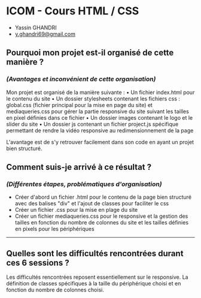 # ICOM - Cours HTML / CSS #

* Yassin GHANDRI
* y.ghandri69@gmail.com



## Pourquoi mon projet est-il organisé de cette manière ?
### _(Avantages et inconvénient de cette organisation)_

Mon projet est organisé de la manière suivante : 
•	Un fichier index.html pour le contenu du site
•	Un dossier stylesheets contenant les fichiers css : global.css (fichier principal pour la mise en page du site) et mediaqueries.css pour gérer la partie responsive du site suivant les tailles en pixel définies dans ce fichier
•	Un dossier images contenant le logo et le slider du site
•	Un dossier js contenant un fichier project.js spécifique permettant de rendre la vidéo responsive au redimensionnement de la page

L'avantage est de s'y retrouver facilement dans son code en ayant un projet bien structuré.

## Comment suis-je arrivé à ce résultat ?
### _(Différentes étapes, problématiques d'organisation)_

- Créer d'abord un fichier .html pour le contenu de la page bien structuré avec des balises "div" et l'ajout de classes pour faciliter le css
- Créer un fichier .css pour la mise en plage du site
- Créer un fichier mediaqueries.css pour le responsive et la gestion des tailles en fonction du nombre de colonnes du site et les tailles définies en pixels pour les périphériques


---
## Quelles sont les difficultés rencontrées durant ces 6 sessions ?

Les difficultés rencontrées reposent essentiellement sur le responsive. La définition de classes spécifiques à la taille du périphérique choisi et en fonction du nombre de colonnes choisi.